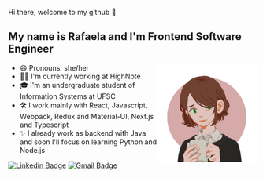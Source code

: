 Hi there, welcome to my github 👋

## My name is Rafaela and I'm Frontend Software Engineer

<img src="assets/avatar.png" width="200px" align="right" alt="avatar rafabernardo" />

- 😄 Pronouns: she/her
- 👩‍💻 I'm currently working at HighNote
- 🎓 I'm an undergraduate student of Information Systems at UFSC
- 🛠 I work mainly with React, Javascript, Webpack, Redux and Material-UI, Next.js and Typescript
- ✨ I already work as backend with Java and soon I'll focus on learning Python and Node.js

[![Linkedin Badge](https://img.shields.io/badge/-Rafaela%20Rodrigues-8a5c55?style=flat&logo=Linkedin&logoColor=white&link=https://www.linkedin.com/in/rafabrodrigues/)](https://www.linkedin.com/in/rafabrodrigues/) [![Gmail Badge](https://img.shields.io/badge/-rafabernardo.r@gmail.com-8a5c55?style=flat&logo=Gmail&logoColor=white&link=mailto:rafabernardo.r@gmail.com)](mailto:rafabernardo.r@gmail.com)

<!--
**rafabernardo/rafabernardo** is a ✨ _special_ ✨ repository because its `README.md` (this file) appears on your GitHub profile.

Here are some ideas to get you started:

- 🔭 I’m currently working on ...
- 🌱 I’m currently learning ...
- 👯 I’m looking to collaborate on ...
- 🤔 I’m looking for help with ...
- 💬 Ask me about ...
- 📫 How to reach me: ...
- 😄 Pronouns: ...
- ⚡ Fun fact: ... -->
